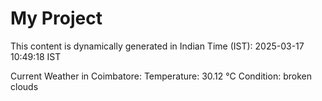 # My Project

This content is dynamically generated in Indian Time (IST): 2025-03-17 10:49:18 IST


Current Weather in Coimbatore:
Temperature: 30.12 °C
Condition: broken clouds
